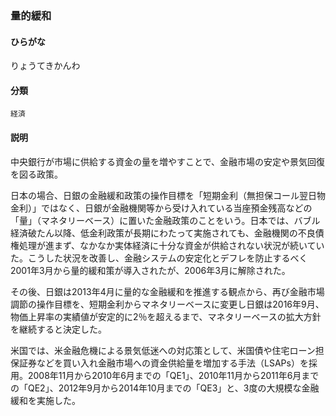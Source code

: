 <div style="display:none;">

## [あ行](securities-terms?id=あ行)
## [か行](securities-terms?id=か行)
## [さ行](securities-terms?id=さ行)
## [た行](securities-terms?id=た行)
## [な行](securities-terms?id=な行)
## [は行](securities-terms?id=は行)
## [ま行](securities-terms?id=ま行)
## [や行](securities-terms?id=や行)
## [ら行](securities-terms?id=ら行)

</div>

### 量的緩和

#### ひらがな

りょうてきかんわ

#### 分類

`経済`

#### 説明

中央銀行が市場に供給する資金の量を増やすことで、金融市場の安定や景気回復を図る政策。
 
日本の場合、日銀の金融緩和政策の操作目標を「短期金利（無担保コール翌日物金利）」ではなく、日銀が金融機関等から受け入れている当座預金残高などの「量」（マネタリーベース）に置いた金融政策のことをいう。日本では、バブル経済破たん以降、低金利政策が長期にわたって実施されても、金融機関の不良債権処理が進まず、なかなか実体経済に十分な資金が供給されない状況が続いていた。こうした状況を改善し、金融システムの安定化とデフレを防止するべく2001年3月から量的緩和策が導入されたが、2006年3月に解除された。
 
その後、日銀は2013年4月に量的な金融緩和を推進する観点から、再び金融市場調節の操作目標を、短期金利からマネタリーベースに変更し日銀は2016年9月、物価上昇率の実績値が安定的に2％を超えるまで、マネタリーベースの拡大方針を継続すると決定した。
 
米国では、米金融危機による景気低迷への対応策として、米国債や住宅ローン担保証券などを買い入れ金融市場への資金供給量を増加する手法（LSAPs）を採用。2008年11月から2010年6月までの「QE1」、2010年11月から2011年6月までの「QE2」、2012年9月から2014年10月までの「QE3」と、3度の大規模な金融緩和を実施した。

<div style="display:none;">

## [わ行](securities-terms?id=わ行)
## [英数字・記号](securities-terms?id=英数字・記号)

</div>

